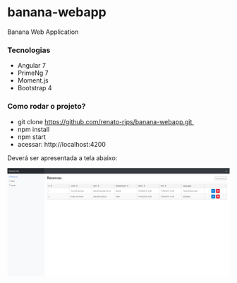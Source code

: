 # banana-webapp
Banana Web Application

### Tecnologias

* Angular 7
* PrimeNg 7
* Moment.js
* Bootstrap 4

### Como rodar o projeto?

- git clone https://github.com/renato-rjps/banana-webapp.git​ 
- npm install
- npm start
- acessar: http://localhost:4200

Deverá ser apresentada a tela abaixo:

![](sistema.jpg)